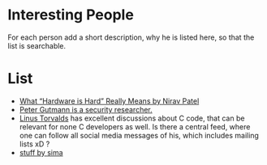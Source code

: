 # Interesting People
For each person add a short description, why he is listed here,
so that the list is searchable.
# List
* [What “Hardware is Hard” Really Means by Nirav Patel](https://eclecti.cc/bytes/what-hardware-is-hard-really-means)
* [Peter Gutmann is a security researcher.](https://www.cs.auckland.ac.nz/~pgut001/)
* [Linus Torvalds](https://lore.kernel.org/rust-for-linux/CAHk-=wgg2A_iHNwf_JDjYJF=XHnKVGOjGp50FzVWniA2Z010bw@mail.gmail.com/) has excellent discussions about C code, that can be relevant for none C developers as well.
  Is there a central feed, where one can follow all social media messages of his, which includes mailing lists xD ?
* [stuff by sima](https://blog.ffwll.ch/)